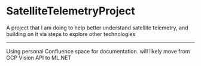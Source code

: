 # SatelliteTelemetryProject
A project that I am doing to help better understand satellite telemetry, and building on it via steps to explore other technologies

---

Using personal Confluence space for documentation. will likely move from GCP Vision API to ML.NET
